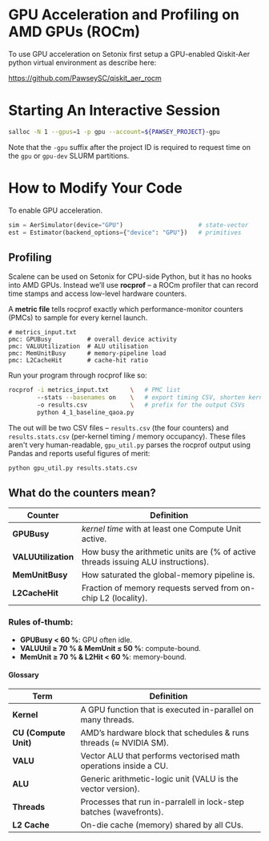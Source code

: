 # GPU Acceleration and Profiling on AMD GPUs (ROCm)

To use GPU acceleration on Setonix first setup a GPU-enabled Qiskit-Aer python virtual environment as describe here:

https://github.com/PawseySC/qiskit_aer_rocm

# Starting An Interactive Session

```bash
salloc -N 1 --gpus=1 -p gpu --account=${PAWSEY_PROJECT}-gpu
```

Note that the `-gpu` suffix after the project ID is required to request time on the `gpu` or `gpu-dev` SLURM partitions.

# How to Modify Your Code

To enable GPU acceleration.

```python
sim = AerSimulator(device="GPU")                     # state-vector
est = Estimator(backend_options={"device": "GPU"})   # primitives
```

## Profiling

Scalene can be used on Setonix for CPU-side Python, but it has no hooks into AMD GPUs.
Instead we’ll use **rocprof** – a ROCm profiler that can record time stamps and access low-level hardware counters.

A **metric file** tells rocprof exactly which performance-monitor counters (PMCs) to sample for every kernel launch.

```text
# metrics_input.txt
pmc: GPUBusy          # overall device activity
pmc: VALUUtilization  # ALU utilisation
pmc: MemUnitBusy      # memory-pipeline load
pmc: L2CacheHit       # cache-hit ratio
```

Run your program through rocprof like so:

```bash
rocprof -i metrics_input.txt      \   # PMC list
        --stats --basenames on    \   # export timing CSV, shorten kernel names
        -o results.csv            \   # prefix for the output CSVs
        python 4_1_baseline_qaoa.py
```

The out will be two CSV files – `results.csv` (the four counters) and `results.stats.csv` (per-kernel timing / memory occupancy).
These files aren't very human-readable, `gpu_util.py` parses the rocprof output using Pandas and reports useful figures of merit:

```bash
python gpu_util.py results.stats.csv
```

## What do the counters mean?

| Counter             | Definition                                                                        |
| ------------------- | --------------------------------------------------------------------------------- |
| **GPUBusy**         | *kernel time* with at least one Compute Unit active.                              |
| **VALUUtilization** | How busy the arithmetic units are (% of active threads issuing ALU instructions). |
| **MemUnitBusy**     | How saturated the global-memory pipeline is.                                      |
| **L2CacheHit**      | Fraction of memory requests served from on-chip L2 (locality).                    |

### Rules of-thumb:

* **GPUBusy < 60 %**:  GPU often idle.
* **VALUUtil ≥ 70 % & MemUnit ≤ 50 %**: compute-bound.
* **MemUnit ≥ 70 % & L2Hit < 60 %**:  memory-bound.

#### Glossary

| Term                  | Definition                                                        |
| --------------------- | ----------------------------------------------------------------- |
| **Kernel**            | A GPU function that is executed in-parallel on many threads.      |
| **CU (Compute Unit)** | AMD’s hardware block that schedules & runs threads (≈ NVIDIA SM). |
| **VALU**              | Vector ALU that performs vectorised math operations inside a CU.  |
| **ALU**               | Generic arithmetic-logic unit (VALU is the vector version).       |
| **Threads**           | Processes that run in-parralell in lock-step batches (wavefronts).|
| **L2 Cache**          | On-die cache (memory) shared by all CUs.                          |
